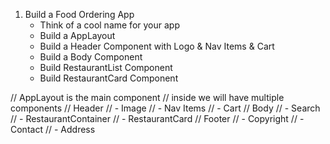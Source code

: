 1. Build a Food Ordering App
   - Think of a cool name for your app
   - Build a AppLayout
   - Build a Header Component with Logo & Nav Items & Cart
   - Build a Body Component
   - Build RestaurantList Component
   - Build RestaurantCard Component

// AppLayout is the main component
// inside we will have multiple components
// Header
// - Image
// - Nav Items
// - Cart
// Body
// - Search
// - RestaurantContainer
// - RestaurantCard
// Footer
// - Copyright
// - Contact
// - Address
